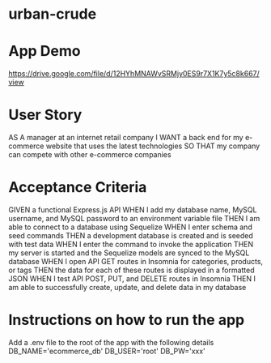# urban-crude


# App Demo
https://drive.google.com/file/d/12HYhMNAWvSRMjy0ES9r7X1K7y5c8k667/view

# User Story

AS A manager at an internet retail company
I WANT a back end for my e-commerce website that uses the latest technologies
SO THAT my company can compete with other e-commerce companies

# Acceptance Criteria

GIVEN a functional Express.js API
WHEN I add my database name, MySQL username, and MySQL password to an environment variable file
THEN I am able to connect to a database using Sequelize
WHEN I enter schema and seed commands
THEN a development database is created and is seeded with test data
WHEN I enter the command to invoke the application
THEN my server is started and the Sequelize models are synced to the MySQL database
WHEN I open API GET routes in Insomnia for categories, products, or tags
THEN the data for each of these routes is displayed in a formatted JSON
WHEN I test API POST, PUT, and DELETE routes in Insomnia
THEN I am able to successfully create, update, and delete data in my database

# Instructions on how to run the app
 Add a .env file to the root of the app with the following details
DB_NAME='ecommerce_db'
DB_USER='root'
DB_PW='xxx'